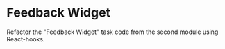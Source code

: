 # Feedback Widget

Refactor the "Feedback Widget" task code from the second module using
React-hooks.
